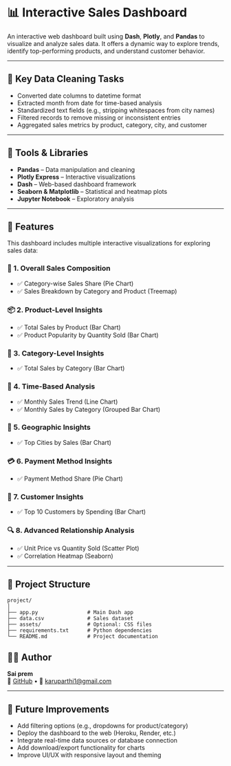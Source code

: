 
# 📊 Interactive Sales Dashboard

An interactive web dashboard built using **Dash**, **Plotly**, and **Pandas** to visualize and analyze sales data. It offers a dynamic way to explore trends, identify top-performing products, and understand customer behavior.

---

## 🧹 Key Data Cleaning Tasks

- Converted date columns to datetime format
- Extracted month from date for time-based analysis
- Standardized text fields (e.g., stripping whitespaces from city names)
- Filtered records to remove missing or inconsistent entries
- Aggregated sales metrics by product, category, city, and customer

---

## 🧰 Tools & Libraries

- **Pandas** – Data manipulation and cleaning
- **Plotly Express** – Interactive visualizations
- **Dash** – Web-based dashboard framework
- **Seaborn & Matplotlib** – Statistical and heatmap plots
- **Jupyter Notebook** – Exploratory analysis

---

## 🚀 Features

This dashboard includes multiple interactive visualizations for exploring sales data:

### 🧩 1. Overall Sales Composition
- ✅ Category-wise Sales Share (Pie Chart)
- ✅ Sales Breakdown by Category and Product (Treemap)

### 📦 2. Product-Level Insights
- ✅ Total Sales by Product (Bar Chart)
- ✅ Product Popularity by Quantity Sold (Bar Chart)

### 📁 3. Category-Level Insights
- ✅ Total Sales by Category (Bar Chart)

### 📅 4. Time-Based Analysis
- ✅ Monthly Sales Trend (Line Chart)
- ✅ Monthly Sales by Category (Grouped Bar Chart)

### 🌆 5. Geographic Insights
- ✅ Top Cities by Sales (Bar Chart)

### 💳 6. Payment Method Insights
- ✅ Payment Method Share (Pie Chart)

### 👤 7. Customer Insights
- ✅ Top 10 Customers by Spending (Bar Chart)

### 🔍 8. Advanced Relationship Analysis
- ✅ Unit Price vs Quantity Sold (Scatter Plot)
- ✅ Correlation Heatmap (Seaborn)

---


## 📂 Project Structure

```
project/
│
├── app.py                # Main Dash app
├── data.csv              # Sales dataset
├── assets/               # Optional: CSS files
├── requirements.txt      # Python dependencies
└── README.md             # Project documentation
```


## 👨‍💻 Author

**Sai prem**  
🔗 [GitHub](https://github.com/Saiprem777) • 📧 karuparthi1@gmail.com

---

## 🚀 Future Improvements

- Add filtering options (e.g., dropdowns for product/category)
- Deploy the dashboard to the web (Heroku, Render, etc.)
- Integrate real-time data sources or database connection
- Add download/export functionality for charts
- Improve UI/UX with responsive layout and theming

